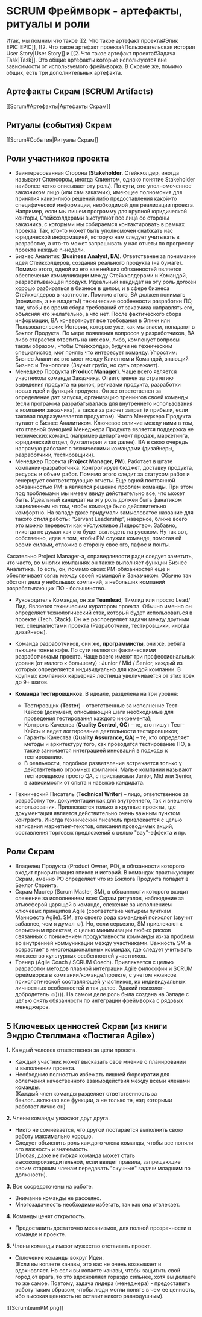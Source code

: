 # SCRUM Фреймворк - артефакты, ритуалы и роли
Итак, мы помним что такое [[2. Что такое артефакт проекта#Эпик EPIC|EPIC]], [[2. Что такое артефакт проекта#Пользовательская история User Story|User Story]] и [[2. Что такое артефакт проекта#Задача Task|Task]]. Это общие артефакты которые используются вне зависимости от используемого фреймворка.
В Скраме же, помимо общих, есть три дополнительных артефакта.

## Артефакты Скрам (SCRUM Artifacts)
[[Scrum#Артефакты|Артефакты Скрам]]

## Ритуалы (события) Скрам
[[Scrum#События|Ритуалы Скрам]]

## Роли участников проекта
- Заинтересованная Сторона (**Stakeholder**. Стейкхолдер, иногда называют Спонсором, иногда Клиентом, однако понятие Stakeholder наиболее четко описывает эту роль). По сути, это уполномоченное заказчиком лицо (или сам заказчик), имеющее полномочия для принятия каких-либо решений либо предоставления какой-то специфической информации, необходимой для реализации проекта. Например, если мы пишем программу для крупной юридической конторы, Стейкхолдерами выступают все лица со стороны заказчика, с которыми мы собираемся контактировать в рамках проекта. Так, кто-то может быть уполномочен снабжать нас юридической информацией, которую нам следует учитывать в разработке, а кто-то может запрашивать у нас отчеты по прогрессу проекта каждые n-недели.
- Бизнес Аналитик (**Business Analyst, BA**). Ответственен за понимание идей Стейкхолдеров, создания реального продукта (на бумаге). Помимо этого, одной из его важнейших обязанностей является обеспечение коммуникации между Стейкхолдерами и Командой, разрабатывающей продукт. Идеальный кандидат на эту роль должен хорошо разбираться в бизнесе в целом, и в сфере бизнеса Стейкхолдеров в частности. Помимо этого, BA должен понимать (понимать, а не владеть!) технические особенности разработки ПО, так, чтобы во время сбора требований от заказчика направлять его, объясняя что желательно, а что нет. После фактического сбора информации, BA конвертирует все требования в Эпики или Пользовательские Истории, которые уже, как мы знаем, попадают в Бэклог Продукта. По мере появления вопросов у разработчиков, BA либо старается ответить на них сам, либо, компонует вопросы таким образом, чтобы Стейкхолдер, будучи не техническим специалистов, мог понять что интересует команду. Упростим: Бизнес Аналитик это мост между Клиентом и Командой, знающий Бизнес и Технологии (Звучит грубо, но суть отражает).
- Менеджер Продукта (**Product Manager**). Чаще всего является участником команды Заказчика. Ответственен за стратегию выведения продукта на рынок, релизами продукта, разработки новых идей и функций продукта. Он же ответственен за определение дат запуска, организацию тренингов своей команды (если программа разрабатывалась для внутреннего использования в компании заказчика), а также за расчет затрат (и прибыли, если таковая подразумевается продуктом). Часто Менеджера Продукта путают с Бизнес Аналитиком. Ключевое отличие между ними в том, что главной функцией Менеджера Продукта является поддержка не технических команд (например департамент продаж, маркетинга, юридический отдел, бухгалтерия и так далее). BA в свою очередь напрямую работает с техническими командами (дизайнеры, разработчики, тестировщики).
- Менеджер Проекта (**Project Manager, PM**). Работает в штате компании-разработчика. Контролирует бюджет, доставку продукта, ресурсы и объем работ. Помимо этого следит за статусом работ и генерирует соответствующие отчеты. Еще одной постоянной обязанностью PM-а является решение проблем команды. При этом под проблемами мы имеем ввиду действительно все, что может быть. Идеальный кандидат на эту роль должен быть фанатиком зацикленным на том, чтобы команде было действительно комфортно. На западе даже придумали замысловатое название для такого стиля работы: ”Servant Leadership”, наверное, ближе всего это можно перевести как «Услужливое Лидерство». Забавно, никогда не думал как это будет выглядеть на русском. Ну так вот, собственно, идея в том, чтобы PM служил команде, помогая ей всеми силами, отложив в сторону свое эго, пафос и понты.

Касательно Project Manager-а, справедливости ради следует заметить, что часто, во многих компаниях он также выполняет функции Бизнес Аналитика. То есть, он, помимо своих PM-обязанностей еще и обеспечивает связь между своей командой и Заказчиком. Обычно так обстоят дела у небольших компаний, а небольших компаний разрабатывающих ПО - большинство.

- Руководитель Команды, он же **Teamlead**, Тимлид или просто Lead/Лид. Является техническим куратором проекта. Обычно именно он определяет технологический стэк, который будет использоваться в проекте (Tech. Stack). Он же распределяет задачи между другими тех. специалистами проекта (Разработчики, тестировщики, иногда дизайнеры).
- Команда разработчиков, они же, **программисты**, они же, ребята пьющие тонны кофе. По сути являются фактическими разработчиками проекта. Чаще всего имеют три профессиональных уровня (от малого к большему) : Junior / Mid / Senior, каждый из которых определяется индивидуально для каждой компании. В крупных компаниях карьерная лестница увеличивается от этих трех до 9+ шагов.
- **Команда тестировщиков**. В идеале, разделена на три уровня:
	- Тестировщик (**Tester**) - ответственные за исполнение Тест-Кейсов (документ, описывающий шаги необходимые для проведения тестирования каждого инкремента);
	- Контроль Качества (**Quality Control, QC**) – те, кто пишут Тест-Кейсы и ведет логгирование деятельности тестировщиков;
	- Гаранты Качества (**Quality Assurance, QA**) – те, кто определяет методы и архитектуру того, как проводится тестирование ПО, а также занимается интеграцией инноваций в подходы к тестированию.
	- В реальности, подобное разветвление встречается только у действительно огромных компаний. Малые компании называют тестировщиков просто QA, с приставками Junior, Mid или Senior, в зависимости от опыта и навыков кандидата.

- Технический Писатель (**Technical Writer**) – лицо, ответственное за разработку тех. документации как для внутреннего, так и внешнего использования. Привлекается только в крупные проекты, где документация является действительно очень важным пунктом контракта. Иногда технический писатель привлекается с целью написания маркетинг-текстов, описания проводимых акций, составления торговых предложений с целью "вау"-эффекта и пр.

## Роли Скрам
- Владелец Продукта (Product Owner, PO), в обязанности которого входит приоритизация эпиков и историй. В командах практикующих Скрам, именно PO определяет что из Бэклога Продукта попадет в Бэклог Спринта.
- Скрам Мастер (Scrum Master, SM), в обязанности которого входит слежение за исполнением всех Скрам ритуалов, наблюдение за атмосферой царящей в команде, слежение за исполнением ключевых принципов Agile (соответствие четырем пунткам Манифеста Agile). SM, это своего рода командный психолог (звучит забавнее, чем я думал ☺). Но, если серьезно, SM привлекают к серъезным проектам, с целью минимизации любых рисков связанных с понижением продуктивности комманды из-за проблем во внутренней коммуникации между участниками. Важность SM-а возрастает в многонациональных командах, где следует учитывать множество культурных особенностей участников.
- Тренер (Agile Coach / SCRUM Coach). Привлекается с целью разработки методов плавной интеграции Agile философии и SCRUM фреймворка в компании/команде/проекте, с учетом нюансов психологической составляющей участников, их индивидуальных личностных особенностей и так далее. Эдакий психолог-добродетель ☺)))). На самом деле роль была создана на Западе с целью снять обязанности по интеграции фреймворка с рядовых менеджеров.

## 5 Ключевых ценностей Скрам (из книги Эндрю Стеллмана «Постигая Agile»)

**1.** Каждый человек ответственен за цели проекта.

-   Каждый участник может высказать свое мнение о планировании и выполнении проекта.
-   Необходимо полностью избежать лишней бюрократии для облегчения качественного взаимодействия между всеми членами команды.  
    (Каждый член команды разделяет ответственность за бэклог...включая все функции, а не только те, над которыми работает лично он)

**2.** Члены команды уважают друг друга.

-   Никто не сомневается, что другой постарается выполнить свою работу максимально хорошо.
-   Следует объяснить роль каждого члена команды, чтобы все поняли его важность и значимость.  
    (Любая, даже не гибкая команда может стать высокопроизводительной, если введет правила, запрещающие своим старшим членам передавать "скучные" задачи младшим по должности).

**3.** Все сосредоточены на работе.

-   Внимание команды не рассеяно.
-   Многозадачность необходимо избегать, так как она отвлекает.

**4.** Команды ценят открытость.

-   Предоставить достаточно механизмов, для полной прозрачности в команде и проекте.

**5.** Члены команды имеют мужество отстаивать проект.

-   Сплочение команды вокруг Идеи.  
    (Если вы копаете канавы, это вас не очень возвышает и вдохновляет. Но если вы копаете канавы, чтобы защитить свой город от врага, то это вдохновляет гораздо сильнее, хотя вы делаете то же самое. Поэтому, задача лидера (менеджера) - предоставить работу таким образом, чтобы люди могли понять в чем ее ценность, ибо высокая ценность не оставит никого равнодушным).


![[ScrumteamPM.png]]